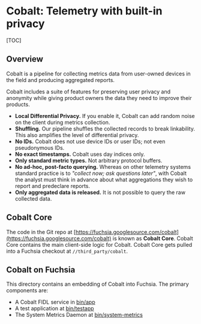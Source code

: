 # Cobalt: Telemetry with built-in privacy

[TOC]

## Overview
Cobalt is a pipeline for collecting metrics data from user-owned devices in the
field and producing aggregated reports.

Cobalt includes a suite of features for preserving user privacy and anonymity
while giving product owners the data they need to improve their products.

- **Local Differential Privacy.** If you enable it, Cobalt can add random
noise on the client during metrics collection.
- **Shuffling.** Our pipeline shuffles the collected records to break
linkability. This also amplifies the level of differential privacy.
- **No IDs.** Cobalt does not use device IDs or user IDs; not even pseudonymous
IDs.
- **No exact timestamps.** Cobalt uses day indices only.
- **Only standard metric types.** Not arbitrary protocol buffers.
- **No ad-hoc, post-facto querying.** Whereas on other telemetry systems
standard practice is to *"collect now; ask questions later"*, with Cobalt the
analyst must think in advance about what aggregations they wish to report and
predeclare reports.
- **Only aggregated data is released.** It is not possible to query the raw
collected data.

## Cobalt Core
The code in the Git repo at
[https://fuchsia.googlesource.com/cobalt](https://fuchsia.googlesource.com/cobalt)
is known as **Cobalt Core**. Cobalt Core contains the main client-side
logic for Cobalt. Cobalt Core gets pulled into a Fuchsia checkout
at `//third_party/cobalt`.

## Cobalt on Fuchsia
This directory contains an embedding of Cobalt into Fuchsia. The
primary components are:

- A Cobalt FIDL service in [bin/app](/src/cobalt/bin/app)
- A test application at [bin/testapp](/src/cobalt/bin/testapp)
- The System Metrics Daemon at  [bin/system-metrics](/src/cobalt/bin/system-metrics)